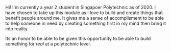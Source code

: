 Hi! I'm currently a year 2 student in Singapoer Polytechnic as of 2020. I have chosen to take up this module as I love to build and create things that benefit people around me. It gives me a sense of accomplisment to be able to help someone in need by creating something first in my mind then bring it into reality.

Its an honor to be able to be given this opportunity to be able to build something for *real* at a polytechnic level.